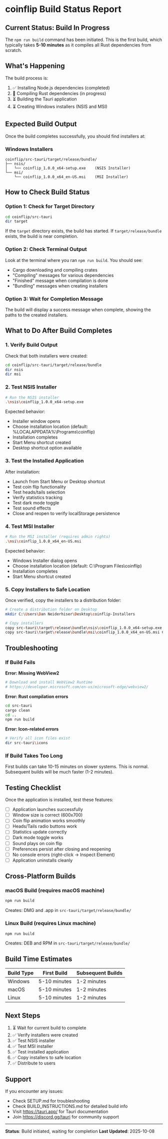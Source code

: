 # coinflip Build Status Report

## Current Status: Build In Progress

The `npm run build` command has been initiated. This is the first build, which typically takes **5-10 minutes** as it compiles all Rust dependencies from scratch.

## What's Happening

The build process is:
1. ✅ Installing Node.js dependencies (completed)
2. 🔄 Compiling Rust dependencies (in progress)
3. ⏳ Building the Tauri application
4. ⏳ Creating Windows installers (NSIS and MSI)

## Expected Build Output

Once the build completes successfully, you should find installers at:

### Windows Installers
```
coinflip/src-tauri/target/release/bundle/
├── nsis/
│   └── coinflip_1.0.0_x64-setup.exe    (NSIS Installer)
└── msi/
    └── coinflip_1.0.0_x64_en-US.msi    (MSI Installer)
```

## How to Check Build Status

### Option 1: Check for Target Directory
```bash
cd coinflip/src-tauri
dir target
```

If the `target` directory exists, the build has started. If `target/release/bundle` exists, the build is near completion.

### Option 2: Check Terminal Output
Look at the terminal where you ran `npm run build`. You should see:
- Cargo downloading and compiling crates
- "Compiling" messages for various dependencies
- "Finished" message when compilation is done
- "Bundling" messages when creating installers

### Option 3: Wait for Completion Message
The build will display a success message when complete, showing the paths to the created installers.

## What to Do After Build Completes

### 1. Verify Build Output
Check that both installers were created:
```bash
cd coinflip/src-tauri/target/release/bundle
dir nsis
dir msi
```

### 2. Test NSIS Installer
```bash
# Run the NSIS installer
.\nsis\coinflip_1.0.0_x64-setup.exe
```

Expected behavior:
- Installer window opens
- Choose installation location (default: %LOCALAPPDATA%\Programs\coinflip\)
- Installation completes
- Start Menu shortcut created
- Desktop shortcut option available

### 3. Test the Installed Application
After installation:
- Launch from Start Menu or Desktop shortcut
- Test coin flip functionality
- Test heads/tails selection
- Verify statistics tracking
- Test dark mode toggle
- Test sound effects
- Close and reopen to verify localStorage persistence

### 4. Test MSI Installer
```bash
# Run the MSI installer (requires admin rights)
.\msi\coinflip_1.0.0_x64_en-US.msi
```

Expected behavior:
- Windows Installer dialog opens
- Choose installation location (default: C:\Program Files\coinflip\)
- Installation completes
- Start Menu shortcut created

### 5. Copy Installers to Safe Location
Once verified, copy the installers to a distribution folder:
```bash
# Create a distribution folder on Desktop
mkdir C:\Users\Dan Neiderhiser\Desktop\coinflip-Installers

# Copy installers
copy src-tauri\target\release\bundle\nsis\coinflip_1.0.0_x64-setup.exe C:\Users\Dan Neiderhiser\Desktop\coinflip-Installers\
copy src-tauri\target\release\bundle\msi\coinflip_1.0.0_x64_en-US.msi C:\Users\Dan Neiderhiser\Desktop\coinflip-Installers\
```

## Troubleshooting

### If Build Fails

**Error: Missing WebView2**
```bash
# Download and install WebView2 Runtime
# https://developer.microsoft.com/en-us/microsoft-edge/webview2/
```

**Error: Rust compilation errors**
```bash
cd src-tauri
cargo clean
cd ..
npm run build
```

**Error: Icon-related errors**
```bash
# Verify all icon files exist
dir src-tauri\icons
```

### If Build Takes Too Long

First builds can take 10-15 minutes on slower systems. This is normal. Subsequent builds will be much faster (1-2 minutes).

## Testing Checklist

Once the application is installed, test these features:

- [ ] Application launches successfully
- [ ] Window size is correct (600x700)
- [ ] Coin flip animation works smoothly
- [ ] Heads/Tails radio buttons work
- [ ] Statistics update correctly
- [ ] Dark mode toggle works
- [ ] Sound plays on coin flip
- [ ] Preferences persist after closing and reopening
- [ ] No console errors (right-click → Inspect Element)
- [ ] Application uninstalls cleanly

## Cross-Platform Builds

### macOS Build (requires macOS machine)
```bash
npm run build
```
Creates: DMG and .app in `src-tauri/target/release/bundle/`

### Linux Build (requires Linux machine)
```bash
npm run build
```
Creates: DEB and RPM in `src-tauri/target/release/bundle/`

## Build Time Estimates

| Build Type | First Build | Subsequent Builds |
|------------|-------------|-------------------|
| Windows | 5-10 minutes | 1-2 minutes |
| macOS | 5-10 minutes | 1-2 minutes |
| Linux | 5-10 minutes | 1-2 minutes |

## Next Steps

1. ⏳ Wait for current build to complete
2. ✅ Verify installers were created
3. ✅ Test NSIS installer
4. ✅ Test MSI installer
5. ✅ Test installed application
6. ✅ Copy installers to safe location
7. ✅ Distribute to users

## Support

If you encounter any issues:
- Check SETUP.md for troubleshooting
- Check BUILD_INSTRUCTIONS.md for detailed build info
- Visit https://tauri.app/ for Tauri documentation
- Join https://discord.gg/tauri for community support

---

**Status**: Build initiated, waiting for completion
**Last Updated**: 2025-10-08

